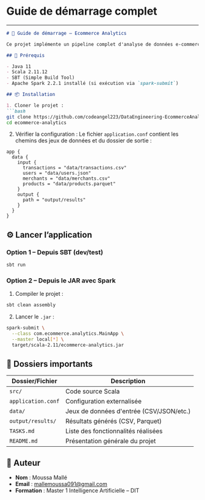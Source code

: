 # Guide de démarrage complet

---

````markdown
# 🚀 Guide de démarrage – Ecommerce Analytics

Ce projet implémente un pipeline complet d'analyse de données e-commerce avec Apache Spark et Scala.

## 🔧 Prérequis

- Java 11
- Scala 2.11.12
- SBT (Simple Build Tool)
- Apache Spark 2.2.1 installé (si exécution via `spark-submit`)

## 📦 Installation

1. Cloner le projet :
```bash
git clone https://github.com/codeangel223/DataEngineering-EcommerceAnalytics.git ecommerce-analytics
cd ecommerce-analytics
````

2. Vérifier la configuration :
   Le fichier `application.conf` contient les chemins des jeux de données et du dossier de sortie :

```hocon
app {
  data {
    input {
      transactions = "data/transactions.csv"
      users = "data/users.json"
      merchants = "data/merchants.csv"
      products = "data/products.parquet"
    }
    output {
      path = "output/results"
    }
  }
}
```

## ⚙️ Lancer l’application

### Option 1 – Depuis SBT (dev/test)

```bash
sbt run
```

### Option 2 – Depuis le JAR avec Spark

1. Compiler le projet :

```bash
sbt clean assembly
```

2. Lancer le `.jar` :

```bash
spark-submit \
  --class com.ecommerce.analytics.MainApp \
  --master local[*] \
  target/scala-2.11/ecommerce-analytics.jar
```

## 📁 Dossiers importants

| Dossier/Fichier    | Description                              |
| ------------------ | ---------------------------------------- |
| `src/`             | Code source Scala                        |
| `application.conf` | Configuration externalisée               |
| `data/`            | Jeux de données d'entrée (CSV/JSON/etc.) |
| `output/results/`  | Résultats générés (CSV, Parquet)         |
| `TASKS.md`         | Liste des fonctionnalités réalisées      |
| `README.md`        | Présentation générale du projet          |

## 👤 Auteur

* **Nom** : Moussa Mallé
* **Email** : [mallemoussa091@gmail.com](mailto:mallemoussa091@gmail.com)
* **Formation** : Master 1 Intelligence Artificielle – DIT


